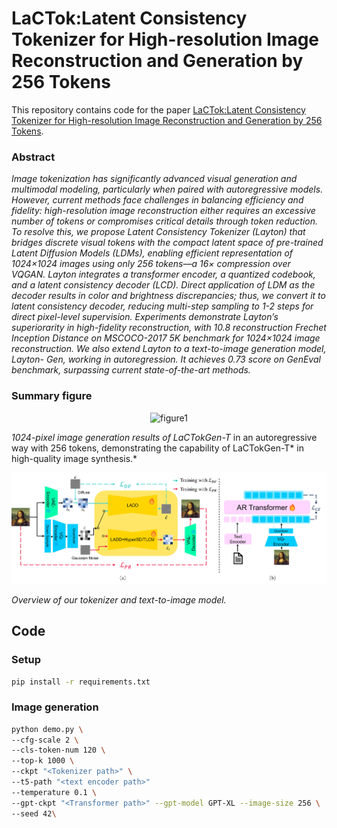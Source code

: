 # LaCTok:Latent Consistency Tokenizer for High-resolution Image Reconstruction and Generation by 256 Tokens

This repository contains code for the paper [LaCTok:Latent Consistency Tokenizer for High-resolution Image Reconstruction and Generation by 256 Tokens](https://arxiv.org/abs/2503.08377).
### Abstract
*Image tokenization has significantly advanced visual generation and multimodal modeling, particularly when paired with autoregressive models. However, current methods
face challenges in balancing efficiency and fidelity:
high-resolution image reconstruction either requires an excessive
number of tokens or compromises critical details
through token reduction. To resolve this, we propose Latent
Consistency Tokenizer (Layton) that bridges discrete  visual tokens with the compact latent space of pre-trained
Latent Diffusion Models (LDMs), enabling efficient representation
of 1024×1024 images using only 256 tokens—a
16× compression over VQGAN. Layton integrates a transformer
encoder, a quantized codebook, and a latent consistency
decoder (LCD). Direct application of LDM as
the decoder results in color and brightness discrepancies;
thus, we convert it to latent consistency decoder, reducing
multi-step sampling to 1-2 steps for direct pixel-level
supervision. Experiments demonstrate Layton’s superiorarity in high-fidelity reconstruction, with 10.8 reconstruction
Frechet Inception Distance on MSCOCO-2017 5K benchmark
for 1024×1024 image reconstruction. We also extend
Layton to a text-to-image generation model, Layton-
Gen, working in autoregression. It achieves 0.73 score
on GenEval benchmark, surpassing current state-of-the-art
methods.*

### Summary figure

<p align="center">
    <img src="images/hq_example.jpg" alt="figure1"/>
</p>

*1024-pixel image generation results of LaCTokGen-T* in an autoregressive way with 256 tokens, demonstrating
the capability of LaCTokGen-T* in high-quality image synthesis.*

<p align="center">
    <img src="images/pipeline.jpg" alt="figure2"/>
</p>

*Overview of our tokenizer and text-to-image model.*

## Code

### Setup

```bash
pip install -r requirements.txt
```



### Image generation


```bash
python demo.py \
--cfg-scale 2 \
--cls-token-num 120 \
--top-k 1000 \
--ckpt "<Tokenizer path>" \
--t5-path "<text encoder path>"
--temperature 0.1 \
--gpt-ckpt "<Transformer path>" --gpt-model GPT-XL --image-size 256 \
--seed 42\
```

